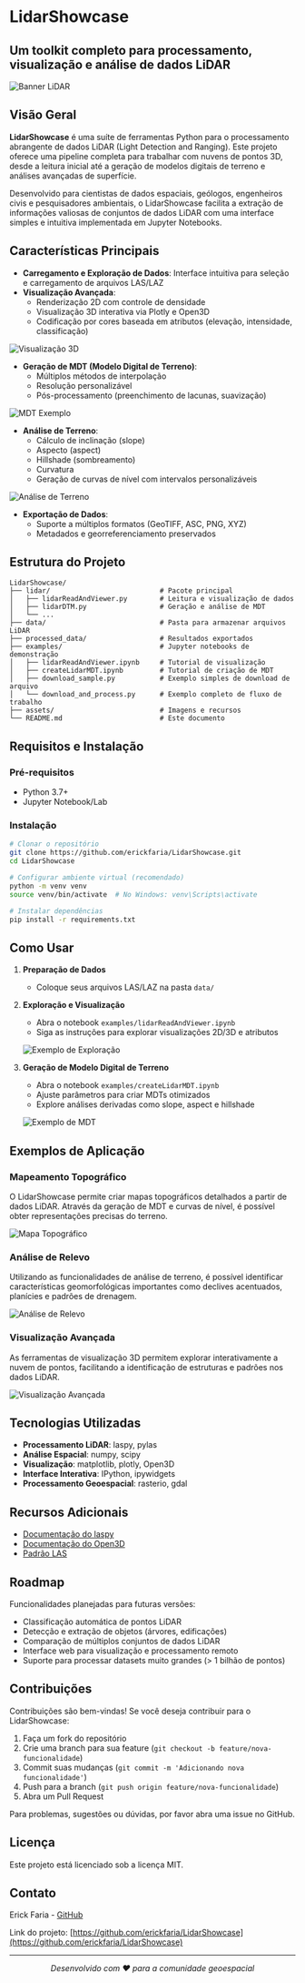 # LidarShowcase

## Um toolkit completo para processamento, visualização e análise de dados LiDAR

![Banner LiDAR](https://github.com/erickfaria/LidarShowcase/raw/main/assets/banner_lidar.png)

## Visão Geral

**LidarShowcase** é uma suíte de ferramentas Python para o processamento abrangente de dados LiDAR (Light Detection and Ranging). Este projeto oferece uma pipeline completa para trabalhar com nuvens de pontos 3D, desde a leitura inicial até a geração de modelos digitais de terreno e análises avançadas de superfície.

Desenvolvido para cientistas de dados espaciais, geólogos, engenheiros civis e pesquisadores ambientais, o LidarShowcase facilita a extração de informações valiosas de conjuntos de dados LiDAR com uma interface simples e intuitiva implementada em Jupyter Notebooks.

## Características Principais

- **Carregamento e Exploração de Dados**: Interface intuitiva para seleção e carregamento de arquivos LAS/LAZ
- **Visualização Avançada**:
  - Renderização 2D com controle de densidade
  - Visualização 3D interativa via Plotly e Open3D
  - Codificação por cores baseada em atributos (elevação, intensidade, classificação)

![Visualização 3D](https://github.com/erickfaria/LidarShowcase/raw/main/assets/3d_visualization.png)

- **Geração de MDT (Modelo Digital de Terreno)**:
  - Múltiplos métodos de interpolação
  - Resolução personalizável
  - Pós-processamento (preenchimento de lacunas, suavização)

![MDT Exemplo](https://github.com/erickfaria/LidarShowcase/raw/main/assets/dtm_example.png)

- **Análise de Terreno**:
  - Cálculo de inclinação (slope)
  - Aspecto (aspect)
  - Hillshade (sombreamento)
  - Curvatura
  - Geração de curvas de nível com intervalos personalizáveis

![Análise de Terreno](https://github.com/erickfaria/LidarShowcase/raw/main/assets/terrain_analysis.png)

- **Exportação de Dados**:
  - Suporte a múltiplos formatos (GeoTIFF, ASC, PNG, XYZ)
  - Metadados e georreferenciamento preservados

## Estrutura do Projeto

```
LidarShowcase/
├── lidar/                           # Pacote principal
│   ├── lidarReadAndViewer.py        # Leitura e visualização de dados
│   ├── lidarDTM.py                  # Geração e análise de MDT
│   └── ...
├── data/                            # Pasta para armazenar arquivos LiDAR
├── processed_data/                  # Resultados exportados
├── examples/                        # Jupyter notebooks de demonstração
│   ├── lidarReadAndViewer.ipynb     # Tutorial de visualização
│   ├── createLidarMDT.ipynb         # Tutorial de criação de MDT
│   ├── download_sample.py           # Exemplo simples de download de arquivo
│   └── download_and_process.py      # Exemplo completo de fluxo de trabalho
├── assets/                          # Imagens e recursos
└── README.md                        # Este documento
```

## Requisitos e Instalação

### Pré-requisitos

- Python 3.7+
- Jupyter Notebook/Lab

### Instalação

```bash
# Clonar o repositório
git clone https://github.com/erickfaria/LidarShowcase.git
cd LidarShowcase

# Configurar ambiente virtual (recomendado)
python -m venv venv
source venv/bin/activate  # No Windows: venv\Scripts\activate

# Instalar dependências
pip install -r requirements.txt
```

## Como Usar

1. **Preparação de Dados**
   - Coloque seus arquivos LAS/LAZ na pasta `data/`

2. **Exploração e Visualização**
   - Abra o notebook `examples/lidarReadAndViewer.ipynb`
   - Siga as instruções para explorar visualizações 2D/3D e atributos

   ![Exemplo de Exploração](https://github.com/erickfaria/LidarShowcase/raw/main/assets/exploration_example.png)

3. **Geração de Modelo Digital de Terreno**
   - Abra o notebook `examples/createLidarMDT.ipynb`
   - Ajuste parâmetros para criar MDTs otimizados
   - Explore análises derivadas como slope, aspect e hillshade

   ![Exemplo de MDT](https://github.com/erickfaria/LidarShowcase/raw/main/assets/dtm_workflow.png)

## Exemplos de Aplicação

### Mapeamento Topográfico

O LidarShowcase permite criar mapas topográficos detalhados a partir de dados LiDAR. Através da geração de MDT e curvas de nível, é possível obter representações precisas do terreno.

![Mapa Topográfico](https://github.com/erickfaria/LidarShowcase/raw/main/assets/topographic_map.png)

### Análise de Relevo

Utilizando as funcionalidades de análise de terreno, é possível identificar características geomorfológicas importantes como declives acentuados, planícies e padrões de drenagem.

![Análise de Relevo](https://github.com/erickfaria/LidarShowcase/raw/main/assets/relief_analysis.png)

### Visualização Avançada

As ferramentas de visualização 3D permitem explorar interativamente a nuvem de pontos, facilitando a identificação de estruturas e padrões nos dados LiDAR.

![Visualização Avançada](https://github.com/erickfaria/LidarShowcase/raw/main/assets/advanced_visualization.png)

## Tecnologias Utilizadas

- **Processamento LiDAR**: laspy, pylas
- **Análise Espacial**: numpy, scipy
- **Visualização**: matplotlib, plotly, Open3D
- **Interface Interativa**: IPython, ipywidgets
- **Processamento Geoespacial**: rasterio, gdal

## Recursos Adicionais

- [Documentação do laspy](https://laspy.readthedocs.io/)
- [Documentação do Open3D](http://www.open3d.org/docs/)
- [Padrão LAS](https://www.asprs.org/divisions-committees/lidar-division/laser-las-file-format-exchange-activities)

## Roadmap

Funcionalidades planejadas para futuras versões:

- Classificação automática de pontos LiDAR
- Detecção e extração de objetos (árvores, edificações)
- Comparação de múltiplos conjuntos de dados LiDAR
- Interface web para visualização e processamento remoto
- Suporte para processar datasets muito grandes (> 1 bilhão de pontos)

## Contribuições

Contribuições são bem-vindas! Se você deseja contribuir para o LidarShowcase:

1. Faça um fork do repositório
2. Crie uma branch para sua feature (`git checkout -b feature/nova-funcionalidade`)
3. Commit suas mudanças (`git commit -m 'Adicionando nova funcionalidade'`)
4. Push para a branch (`git push origin feature/nova-funcionalidade`)
5. Abra um Pull Request

Para problemas, sugestões ou dúvidas, por favor abra uma issue no GitHub.

## Licença

Este projeto está licenciado sob a licença MIT.

## Contato

Erick Faria - [GitHub](https://github.com/erickfaria)

Link do projeto: [https://github.com/erickfaria/LidarShowcase](https://github.com/erickfaria/LidarShowcase)

---

<p align="center">
  <i>Desenvolvido com ❤️ para a comunidade geoespacial</i>
</p>
